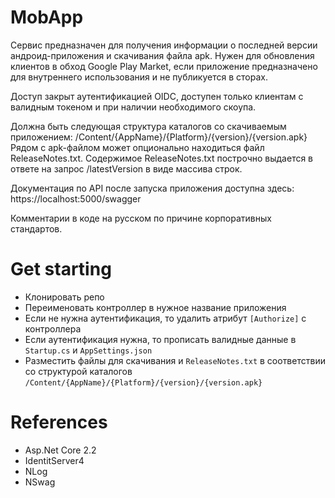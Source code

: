 # MobApp

Сервис предназначен для получения информации о последней версии андроид-приложения и скачивания файла apk.
Нужен для обновления клиентов в обход Google Play Market, если приложение предназначено для внутреннего использования и не публикуется в сторах.

Доступ закрыт аутентификацией OIDC, доступен только клиентам с валидным токеном и при наличии необходимого скоупа.

Должна быть следующая структура каталогов со скачиваемым приложением:
/Content/{AppName}/{Platform}/{version}/{version.apk}
Рядом с apk-файлом может опционально находиться файл ReleaseNotes.txt.
Содержимое ReleaseNotes.txt построчно выдается в ответе на запрос /latestVersion  в виде массива строк.

Документация по API после запуска приложения доступна здесь: 
https://localhost:5000/swagger

Комментарии в коде на русском по причине корпоративных стандартов.

# Get starting
- Клонировать репо
- Переименовать контроллер в нужное название приложения 
- Если не нужна аутентификация, то удалить атрибут `[Authorize]` с контроллера
- Если аутентификация нужна, то прописать валидные данные в `Startup.cs` и `AppSettings.json`
- Разместить файлы для скачивания и `ReleaseNotes.txt` в соответствии со структурой каталогов `/Content/{AppName}/{Platform}/{version}/{version.apk}`

# References
- Asp.Net Core 2.2
- IdentitServer4
- NLog
- NSwag
